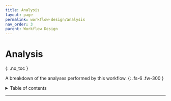 ```yaml
---
title: Analysis
layout: page
permalink: workflow-design/analysis
nav_order: 3
parent: Workflow Design
---
```


# Analysis
{: .no_toc }

A breakdown of the analyses performed by this workflow.
{: .fs-6 .fw-300 }

<!-- Analysis
{: .label } -->

<details markdown="block">
  <summary>
    Table of contents
  </summary>
  {: .text-delta }
1. TOC
{:toc}
</details>

---
